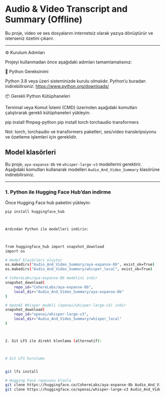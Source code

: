 # Audio & Video Transcript and Summary (Offline)

Bu proje, video ve ses dosyalarını internetsiz olarak yazıya dönüştürür ve isterseniz özetini çıkarır.

---

⚙️ Kurulum Adımları

Projeyi kullanmadan önce aşağıdaki adımları tamamlamalısınız:

🐍 Python Gereksinimi

Python 3.8 veya üzeri sisteminizde kurulu olmalıdır.
Python’u buradan indirebilirsiniz: https://www.python.org/downloads/

📦 Gerekli Python Kütüphaneleri

Terminal veya Komut İstemi (CMD) üzerinden aşağıdaki komutları çalıştırarak gerekli kütüphaneleri yükleyin:

pip install ffmpeg-python
pip install torch torchaudio transformers


Not: torch, torchaudio ve transformers paketleri, ses/video transkripsiyonu ve özetleme işlemleri için gereklidir.

## Model klasörleri

Bu proje, `aya-expanse-8b` ve `whisper-large-v3` modellerini gerektirir.  
Aşağıdaki komutları kullanarak modelleri `Audio_And_Video_Summary` klasörüne indirebilirsiniz.

---

### 1. Python ile Hugging Face Hub’dan indirme

Önce Hugging Face hub paketini yükleyin:

```bash
pip install huggingface_hub



Ardından Python ile modelleri indirin:



from huggingface_hub import snapshot_download
import os

# Hedef klasörleri oluştur
os.makedirs("Audio_And_Video_Summary/aya-expanse-8b", exist_ok=True)
os.makedirs("Audio_And_Video_Summary/whisper_local", exist_ok=True)

# CohereLabs/aya-expanse-8b modelini indir
snapshot_download(
    repo_id="CohereLabs/aya-expanse-8b",
    local_dir="Audio_And_Video_Summary/aya-expanse-8b"
)

# OpenAI Whisper modeli (openai/whisper-large-v3) indir
snapshot_download(
    repo_id="openai/whisper-large-v3",
    local_dir="Audio_And_Video_Summary/whisper_local"
)



2. Git LFS ile direkt klonlama (alternatif):



# Git LFS kurulumu


git lfs install

# Hugging Face reposunu klonla
git clone https://huggingface.co/CohereLabs/aya-expanse-8b Audio_And_Video_Summary/aya-expanse-8b
git clone https://huggingface.co/openai/whisper-large-v3 Audio_And_Video_Summary/whisper_local


